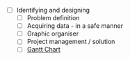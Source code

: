 
- [ ] Identifying and designing
	- [ ] Problem definition
	- [ ] Acquiring data - in a safe manner
	- [ ] Graphic organiser
	- [ ] Project management / solution
	- [ ] [Gantt Chart](https://www.youtube.com/watch?v=RxB7QdLWhk4)